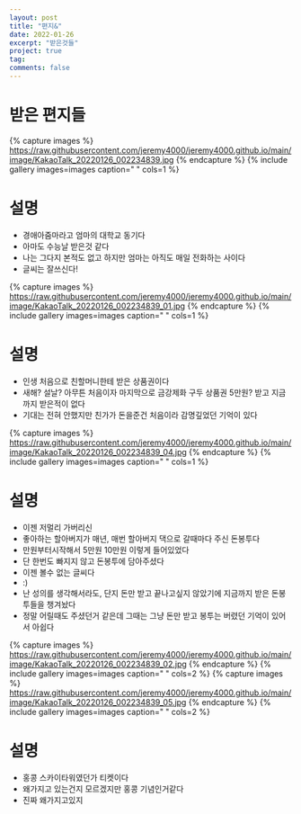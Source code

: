 ```yaml
---
layout: post
title: "편지&"
date: 2022-01-26
excerpt: "받은것들"
project: true
tag:
comments: false
---
```


# 받은 편지들
{% capture images %}
https://raw.githubusercontent.com/jeremy4000/jeremy4000.github.io/main/image/KakaoTalk_20220126_002234839.jpg
{% endcapture %}
{% include gallery images=images caption=" " cols=1 %}
# 설명
* 경애아줌마라고 엄마의 대학교 동기다
* 아마도 수능날 받은것 같다
* 나는 그다지 본적도 없고 하지만 엄마는 아직도 매일 전화하는 사이다
* 글씨는 잘쓰신다!


{% capture images %}
https://raw.githubusercontent.com/jeremy4000/jeremy4000.github.io/main/image/KakaoTalk_20220126_002234839_01.jpg
{% endcapture %}
{% include gallery images=images caption=" " cols=1 %}
# 설명
* 인생 처음으로 친할머니한테 받은 상품권이다
* 새해? 설날? 아무튼 처음이자 마지막으로 금강제화 구두 상품권 5만원? 받고 지금까지 받은적이 없다
* 기대는 전혀 안했지만 친가가 돈을준건 처음이라 감명깊었던 기억이 있다


{% capture images %}
https://raw.githubusercontent.com/jeremy4000/jeremy4000.github.io/main/image/KakaoTalk_20220126_002234839_04.jpg
{% endcapture %}
{% include gallery images=images caption=" " cols=1 %}
# 설명
* 이젠 저멀리 가버리신
* 좋아하는 할아버지가 매년, 매번 할아버지 댁으로 갈때마다 주신 돈봉투다
* 만원부터시작해서 5만원 10만원 이렇게 들어있었다
* 단 한번도 빠지지 않고 돈봉투에 담아주셨다
* 이젠 볼수 없는 글씨다
* :)
* 난 성의를 생각해서라도, 단지 돈만 받고 끝나고싶지 않았기에 지금까지 받은 돈봉투들을 챙겨놨다
* 정말 어릴때도 주셨던거 같은데 그때는 그냥 돈만 받고 봉투는 버렸던 기억이 있어서 아쉽다

{% capture images %}
https://raw.githubusercontent.com/jeremy4000/jeremy4000.github.io/main/image/KakaoTalk_20220126_002234839_02.jpg
{% endcapture %}
{% include gallery images=images caption=" " cols=2 %}
{% capture images %}
https://raw.githubusercontent.com/jeremy4000/jeremy4000.github.io/main/image/KakaoTalk_20220126_002234839_05.jpg
{% endcapture %}
{% include gallery images=images caption=" " cols=2 %}
# 설명
* 홍콩 스카이타워였던가 티켓이다
* 왜가지고 있는건지 모르겠지만 홍콩 기념인거같다
* 진짜 왜가지고있지
